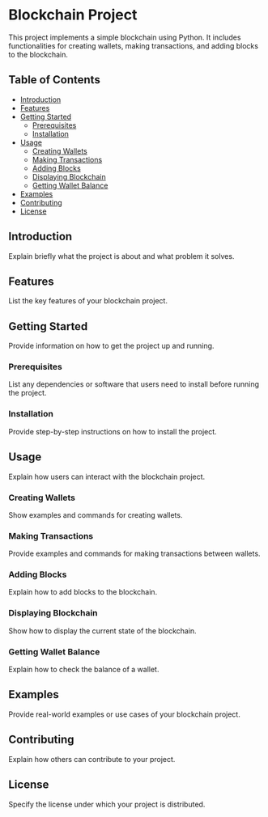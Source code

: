 # Blockchain Project

This project implements a simple blockchain using Python. It includes functionalities for creating wallets, making transactions, and adding blocks to the blockchain.

## Table of Contents
- [Introduction](#introduction)
- [Features](#features)
- [Getting Started](#getting-started)
  - [Prerequisites](#prerequisites)
  - [Installation](#installation)
- [Usage](#usage)
  - [Creating Wallets](#creating-wallets)
  - [Making Transactions](#making-transactions)
  - [Adding Blocks](#adding-blocks)
  - [Displaying Blockchain](#displaying-blockchain)
  - [Getting Wallet Balance](#getting-wallet-balance)
- [Examples](#examples)
- [Contributing](#contributing)
- [License](#license)

## Introduction

Explain briefly what the project is about and what problem it solves.

## Features

List the key features of your blockchain project.

## Getting Started

Provide information on how to get the project up and running.

### Prerequisites

List any dependencies or software that users need to install before running the project.

### Installation

Provide step-by-step instructions on how to install the project.

## Usage

Explain how users can interact with the blockchain project.

### Creating Wallets

Show examples and commands for creating wallets.

### Making Transactions

Provide examples and commands for making transactions between wallets.

### Adding Blocks

Explain how to add blocks to the blockchain.

### Displaying Blockchain

Show how to display the current state of the blockchain.

### Getting Wallet Balance

Explain how to check the balance of a wallet.

## Examples

Provide real-world examples or use cases of your blockchain project.

## Contributing

Explain how others can contribute to your project.

## License

Specify the license under which your project is distributed.

